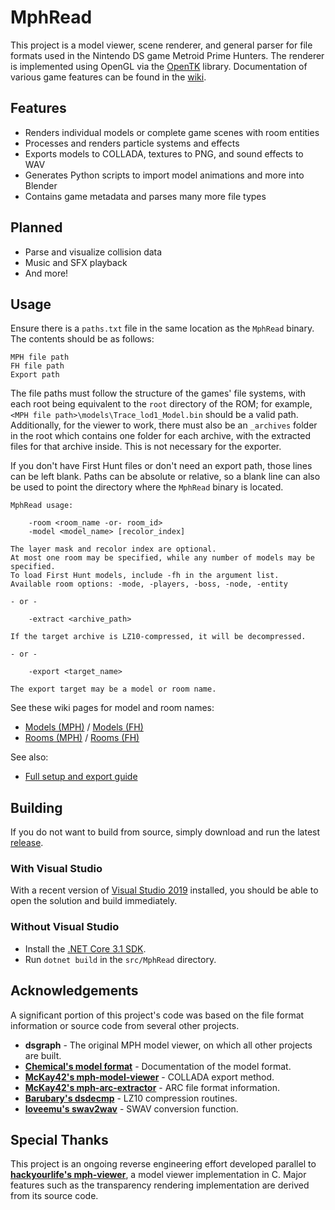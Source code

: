 # MphRead
This project is a model viewer, scene renderer, and general parser for file formats used in the Nintendo DS game Metroid Prime Hunters. The renderer is implemented using OpenGL via the [OpenTK](https://github.com/opentk/opentk) library. Documentation of various game features can be found in the [wiki](https://github.com/NoneGiven/MphRead/wiki).

## Features
- Renders individual models or complete game scenes with room entities
- Processes and renders particle systems and effects
- Exports models to COLLADA, textures to PNG, and sound effects to WAV
- Generates Python scripts to import model animations and more into Blender
- Contains game metadata and parses many more file types

## Planned
- Parse and visualize collision data
- Music and SFX playback
- And more!

## Usage

Ensure there is a `paths.txt` file in the same location as the `MphRead` binary. The contents should be as follows:

```
MPH file path
FH file path
Export path
```

The file paths must follow the structure of the games' file systems, with each root being equivalent to the `root` directory of the ROM; for example, `<MPH file path>\models\Trace_lod1_Model.bin` should be a valid path. Additionally, for the viewer to work, there must also be an `_archives` folder in the root which contains one folder for each archive, with the extracted files for that archive inside. This is not necessary for the exporter.

If you don't have First Hunt files or don't need an export path, those lines can be left blank. Paths can be absolute or relative, so a blank line can also be used to point the directory where the `MphRead` binary is located.

```
MphRead usage:

    -room <room_name -or- room_id>
    -model <model_name> [recolor_index]

The layer mask and recolor index are optional.
At most one room may be specified, while any number of models may be specified.
To load First Hunt models, include -fh in the argument list.
Available room options: -mode, -players, -boss, -node, -entity

- or -

    -extract <archive_path>

If the target archive is LZ10-compressed, it will be decompressed.

- or -

    -export <target_name>

The export target may be a model or room name.
```

See these wiki pages for model and room names:
* [Models (MPH)](https://github.com/NoneGiven/MphRead/wiki/Models) / [Models (FH)](https://github.com/NoneGiven/MphRead/wiki/Models-(First-Hunt))
* [Rooms (MPH)](https://github.com/NoneGiven/MphRead/wiki/Rooms) / [Rooms (FH)](https://github.com/NoneGiven/MphRead/wiki/Rooms-(First-Hunt))

See also:
* [Full setup and export guide](https://github.com/NoneGiven/MphRead/wiki/Setup-&-Export-Guide)

## Building

If you do not want to build from source, simply download and run the latest [release](https://github.com/NoneGiven/MphRead/releases).

### With Visual Studio

With a recent version of [Visual Studio 2019](https://visualstudio.microsoft.com/vs/) installed, you should be able to open the solution and build immediately.

### Without Visual Studio

- Install the [.NET Core 3.1 SDK](https://dotnet.microsoft.com/download/dotnet-core/3.1).
- Run `dotnet build` in the `src/MphRead` directory.

## Acknowledgements

A significant portion of this project's code was based on the file format information or source code from several other projects.

- **dsgraph** - The original MPH model viewer, on which all other projects are built.
- **[Chemical's model format](https://gitlab.com/ch-mcl/metroid-prime-hunters-file-document/-/blob/master/Model/BinModel.md)** - Documentation of the model format.
- **[McKay42's mph-model-viewer](https://github.com/McKay42/mph-model-viewer)** - COLLADA export method.
- **[McKay42's mph-arc-extractor](https://github.com/McKay42/mph-arc-extractor)** - ARC file format information.
- **[Barubary's dsdecmp](https://github.com/Barubary/dsdecmp)** - LZ10 compression routines.
- **[loveemu's swav2wav](https://github.com/loveemu/loveemu-lab)** - SWAV conversion function.

## Special Thanks

This project is an ongoing reverse engineering effort developed parallel to **[hackyourlife's mph-viewer](https://github.com/hackyourlife/mph-viewer)**, a model viewer implementation in C. Major features such as the transparency rendering implementation are derived from its source code.
